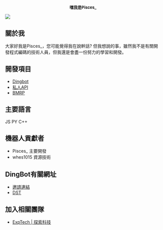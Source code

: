 <font size=2><p align="center">嘿我是Pisces_</p></font>
<a href="https://discord.gg/JrVgmgrMCU"><img src="https://img.shields.io/discord/746055685594284061?label=%E4%B8%8A%E7%B7%9A%E4%BA%BA%E6%95%B8&logo=Discord&logoColor=white&style=plastic"></a>
======
## 關於我
大家好我是Pisces_，您可能覺得我在說幹話?
但我想說的事，雖然我不是有關開發程式編碼的技術人員，但我還是會盡一份努力的學習和開發。
## 開發項目
* [Dingbot](https://dingbot.xyz)
* [私人API](https://dingbot.xyz)
* [BMRP](https://github.com/ExpTechTW)
## 主要語言
JS PY C++
## 機器人貢獻者
* Pisces_ 主要開發
* whes1015 資源技術
## DingBot有關網址
* [邀請連結](https://discord.com/api/oauth2/authorize?client_id=629675783648182282&permissions=1385059184119&scope=bot%20applications.commands)
* [DST](https://discordservers.tw/bots/629675783648182282)
## 加入相關團隊
* [ExpTech | 探索科技](https://github.com/ExpTechTW)
